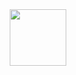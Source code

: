 <div id="header" align="center">
  <img src="[https://media.giphy.com/media/M9gbBd9nbDrOTu1Mqx/giphy.gif](https://www.google.com/url?sa=i&url=https%3A%2F%2Ftenor.com%2Fsearch%2Fprogrammer-gifs&psig=AOvVaw0bGH3oegGN8Z54ovQGjiTS&ust=1742214532235000&source=images&cd=vfe&opi=89978449&ved=0CBMQjRxqFwoTCJjg4oTNjowDFQAAAAAdAAAAABAZ)" width="100"/>
</div>
